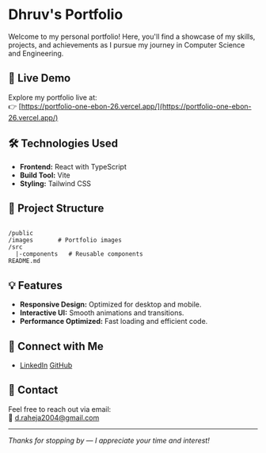 # Dhruv's Portfolio

Welcome to my personal portfolio! Here, you'll find a showcase of my skills, projects, and achievements as I pursue my journey in Computer Science and Engineering.

## 🚀 Live Demo

Explore my portfolio live at:  
👉 [https://portfolio-one-ebon-26.vercel.app/](https://portfolio-one-ebon-26.vercel.app/)

## 🛠️ Technologies Used

- **Frontend:** React with TypeScript
- **Build Tool:** Vite
- **Styling:** Tailwind CSS

## 📂 Project Structure

```

/public
/images       # Portfolio images
/src
  |-components   # Reusable components
README.md
```

## 💡 Features

- **Responsive Design:** Optimized for desktop and mobile.
- **Interactive UI:** Smooth animations and transitions.
- **Performance Optimized:** Fast loading and efficient code.

## 🔗 Connect with Me

- [LinkedIn](https://www.linkedin.com/in/dhruv--raheja/)  [GitHub](https://github.com/Dhruv-201004)

## 📧 Contact

Feel free to reach out via email:  
📧 d.raheja2004@gmail.com

---

*Thanks for stopping by — I appreciate your time and interest!*

